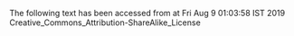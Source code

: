 The following text has been accessed from at Fri Aug 9 01:03:58 IST 2019
Creative_Commons_Attribution-ShareAlike_License
